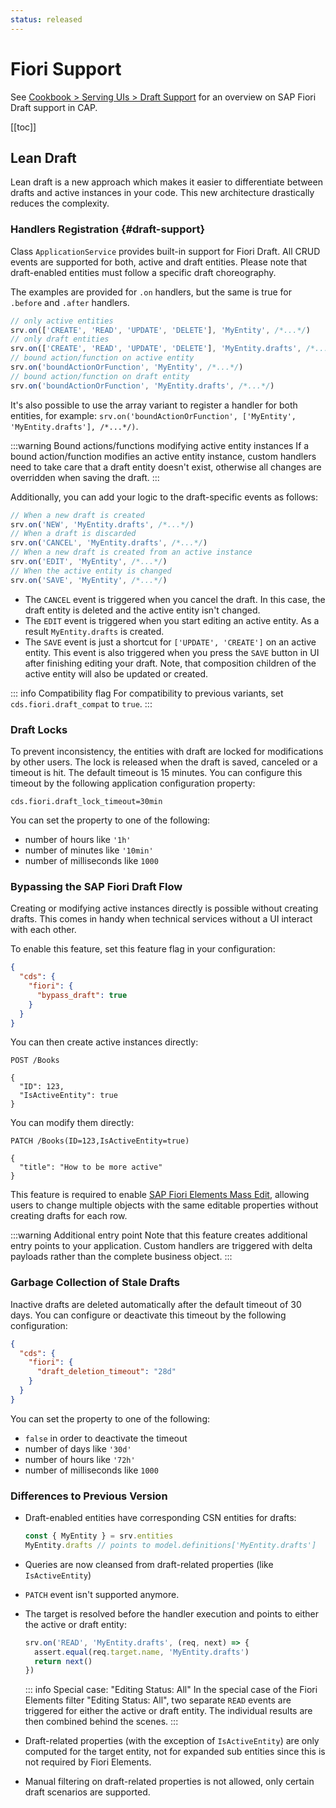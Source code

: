```yaml
---
status: released
---
```



# Fiori Support

See [Cookbook > Serving UIs > Draft Support](../advanced/fiori#draft-support) for an overview on SAP Fiori Draft support in CAP.

[[toc]]


<!--
## Serving `$metadata` Requests



## Serving `$batch` Requests

-->

## Lean Draft

Lean draft is a new approach which makes it easier to differentiate between drafts and active instances in your code. This new architecture drastically reduces the complexity.

### Handlers Registration {#draft-support}

Class `ApplicationService` provides built-in support for Fiori Draft. All CRUD events are supported for both, active and draft entities.
Please note that draft-enabled entities must follow a specific draft choreography.

The examples are provided for `.on` handlers, but the same is true for `.before` and `.after` handlers.

  ```js
  // only active entities
  srv.on(['CREATE', 'READ', 'UPDATE', 'DELETE'], 'MyEntity', /*...*/)
  // only draft entities
  srv.on(['CREATE', 'READ', 'UPDATE', 'DELETE'], 'MyEntity.drafts', /*...*/)
  // bound action/function on active entity
  srv.on('boundActionOrFunction', 'MyEntity', /*...*/)
  // bound action/function on draft entity
  srv.on('boundActionOrFunction', 'MyEntity.drafts', /*...*/)
  ```

It's also possible to use the array variant to register a handler for both entities, for example: `srv.on('boundActionOrFunction', ['MyEntity', 'MyEntity.drafts'], /*...*/)`.

:::warning Bound actions/functions modifying active entity instances
If a bound action/function modifies an active entity instance, custom handlers need to take care that a draft entity doesn't exist, otherwise all changes are overridden when saving the draft.
:::

Additionally, you can add your logic to the draft-specific events as follows:

  ```js
  // When a new draft is created
  srv.on('NEW', 'MyEntity.drafts', /*...*/)
  // When a draft is discarded
  srv.on('CANCEL', 'MyEntity.drafts', /*...*/)
  // When a new draft is created from an active instance
  srv.on('EDIT', 'MyEntity', /*...*/)
  // When the active entity is changed
  srv.on('SAVE', 'MyEntity', /*...*/)
  ```

- The `CANCEL` event is triggered when you cancel the draft. In this case, the draft entity is deleted and the active entity isn't changed.
- The `EDIT` event is triggered when you start editing an active entity. As a result `MyEntity.drafts` is created.
- The `SAVE` event is just a shortcut for `['UPDATE', 'CREATE']` on an active entity. This event is also triggered when you press the `SAVE` button in UI after finishing editing your draft. Note, that composition children of the active entity will also be updated or created.

::: info Compatibility flag
For compatibility to previous variants, set `cds.fiori.draft_compat` to `true`.
:::

### Draft Locks

To prevent inconsistency, the entities with draft are locked for modifications by other users. The lock is released when the draft is saved, canceled or a timeout is hit. The default timeout is 15 minutes. You can configure this timeout by the following application configuration property:

```properties
cds.fiori.draft_lock_timeout=30min
```

You can set the property to one of the following:
- number of hours like `'1h'` 
- number of minutes like `'10min'`
- number of milliseconds like `1000`

### Bypassing the SAP Fiori Draft Flow

Creating or modifying active instances directly is possible without creating drafts. This comes in handy when technical services without a UI interact with each other.

To enable this feature, set this feature flag in your configuration:

```json
{
  "cds": {
    "fiori": {
      "bypass_draft": true
    }
  }
}
```

You can then create active instances directly:

```http
POST /Books

{
  "ID": 123,
  "IsActiveEntity": true
}
```

You can modify them directly:

```http
PATCH /Books(ID=123,IsActiveEntity=true)

{
  "title": "How to be more active"
}
```

This feature is required to enable [SAP Fiori Elements Mass Edit](https://sapui5.hana.ondemand.com/sdk/#/topic/965ef5b2895641bc9b6cd44f1bd0eb4d.html), allowing users to change multiple objects with the
same editable properties without creating drafts for each row.

:::warning Additional entry point
Note that this feature creates additional entry points to your application. Custom handlers are triggered with delta
payloads rather than the complete business object.
:::

### Garbage Collection of Stale Drafts

Inactive drafts are deleted automatically after the default timeout of 30 days. You can configure or deactivate this timeout by the following configuration:

```json
{
  "cds": {
    "fiori": {
      "draft_deletion_timeout": "28d"
    }
  }
}
```

You can set the property to one of the following:
- `false` in order to deactivate the timeout
- number of days like `'30d'` 
- number of hours like `'72h'`
- number of milliseconds like `1000`

### Differences to Previous Version

- Draft-enabled entities have corresponding CSN entities for drafts:

    ```js
    const { MyEntity } = srv.entities
    MyEntity.drafts // points to model.definitions['MyEntity.drafts']
    ```

- Queries are now cleansed from draft-related properties (like `IsActiveEntity`)
- `PATCH` event isn't supported anymore.
- The target is resolved before the handler execution and points to either the active or draft entity:

    ```js
    srv.on('READ', 'MyEntity.drafts', (req, next) => {
      assert.equal(req.target.name, 'MyEntity.drafts')
      return next()
    })
    ```

    ::: info Special case: "Editing Status: All"
    In the special case of the Fiori Elements filter "Editing Status: All", two separate `READ` events are triggered for either the active or draft entity.
    The individual results are then combined behind the scenes.
    :::

- Draft-related properties (with the exception of `IsActiveEntity`) are only computed for the target entity, not for expanded sub entities since this is not required by Fiori Elements.
- Manual filtering on draft-related properties is not allowed, only certain draft scenarios are supported.


